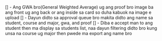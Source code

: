 [] - Ang GWA bro(General Weighted Average) ug ang proof bro image ba ang front ug ang back or ang inside sa card so duha kabuok na image e upload
[] - Dayun didto sa approval queue bro makita didto ang name sa student, course and major, gwa, and proof
[] - Diba e accept man to ang student then ma display sa students list, naa dayun filtering didto bro kung unsa na course ug major then pwede ma export ang name bro
